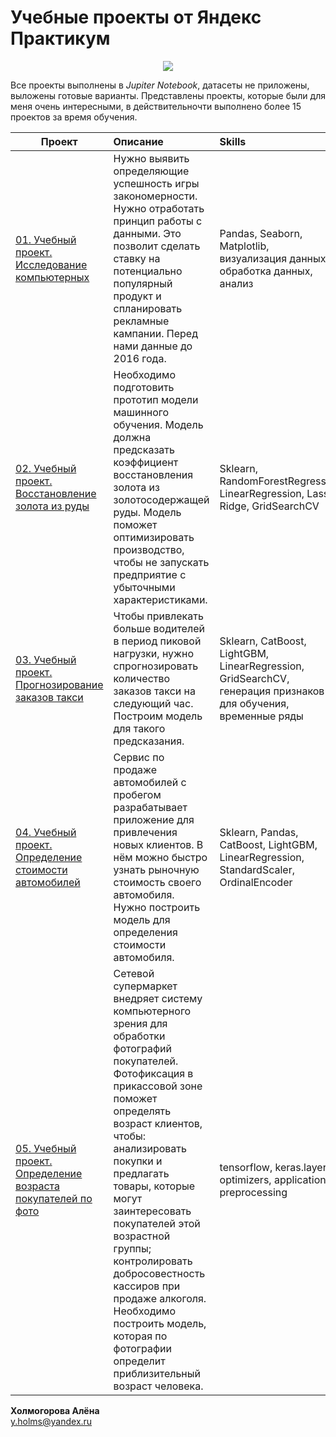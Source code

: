 # Учебные проекты от Яндекс Практикум
<p align="center"><img src='https://media.discordapp.net/attachments/997261020609384458/1061883801694916689/kholmogorova_midjourney_intellect_7503ef91-1629-4749-971a-ddb49a710187.png?width=610&height=610'></p>

Все проекты выполнены в *Jupiter Notebook*, датасеты не приложены, выложены готовые варианты. 
Представлены проекты, которые были для меня очень интересными, в действительночти выполнено более 15 проектов за время обучения.

| **Проект** | **Описание** | **Skills** |
| -------------------- | :--------------------- |:---------------------------|
| [01. Учебный проект. Исследование компьютерных](https://github.com/Kholmogorovaaa/Yandex_Practicum_training_projects/tree/main/EDA_computer_games) | Нужно выявить определяющие успешность игры закономерности. Нужно отработать принцип работы с данными. Это позволит сделать ставку на потенциально популярный продукт и спланировать рекламные кампании. Перед нами данные до 2016 года. | Pandas, Seaborn, Matplotlib, визуализация данных, обработка данных, анализ |
| [02. Учебный проект. Восстановление золота из руды](https://github.com/Kholmogorovaaa/Yandex_Practicum_training_projects/tree/main/ML_Gold) | Необходимо подготовить прототип модели машинного обучения. Модель должна предсказать коэффициент восстановления золота из золотосодержащей руды. Модель поможет оптимизировать производство, чтобы не запускать предприятие с убыточными характеристиками. | Sklearn, RandomForestRegressor, LinearRegression, Lasso, Ridge, GridSearchCV |
| [03. Учебный проект. Прогнозирование заказов такси](https://github.com/Kholmogorovaaa/Yandex_Practicum_training_projects/tree/main/ML_time_series) | Чтобы привлекать больше водителей в период пиковой нагрузки, нужно спрогнозировать количество заказов такси на следующий час. Построим модель для такого предсказания. | Sklearn, CatBoost, LightGBM, LinearRegression, GridSearchCV, генерация признаков для обучения, временные ряды |
| [04. Учебный проект. Определение стоимости автомобилей](https://github.com/Kholmogorovaaa/Yandex_Practicum_training_projects/tree/main/ML_price_auto) | Сервис по продаже автомобилей с пробегом разрабатывает приложение для привлечения новых клиентов. В нём можно быстро узнать рыночную стоимость своего автомобиля. Нужно построить модель для определения стоимости автомобиля. |Sklearn, Pandas, CatBoost, LightGBM, LinearRegression, StandardScaler, OrdinalEncoder |
| [05. Учебный проект. Определение возраста покупателей по фото](https://github.com/Kholmogorovaaa/Yandex_Practicum_training_projects/tree/main/ML_computer-vision) | Сетевой супермаркет внедряет систему компьютерного зрения для обработки фотографий покупателей. Фотофиксация в прикассовой зоне поможет определять возраст клиентов, чтобы: анализировать покупки и предлагать товары, которые могут заинтересовать покупателей этой возрастной группы; контролировать добросовестность кассиров при продаже алкоголя. Необходимо построить модель, которая по фотографии определит приблизительный возраст человека. | tensorflow, keras.layers, optimizers, applications, preprocessing |


**Холмогорова Алёна**  
y.holms@yandex.ru
